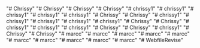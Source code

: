 
"# Chrissy" 
"# Chrissy" 
"# Chrissy" 
"# Chrissy" 
"# chrissy1" 
"# chrissy1" 
"# chrissy1" 
"# chrissy1" 
"# chrissy1" 
"# Chrissy" 
"# Chrissy" 
"# chrissy1" 
"# chrissy1" 
"# chrissy1" 
"# chrissy1" 
"# chrissy1" 
"# Chrissy" 
"# Chrissy" 
"# chrissy1" 
"# chrissy1" 
"# chrissy1" 
"# Chrissy" 
"# Chrissy" 
"# chrissy1" 
"# Chrissy" 
"# Chrissy" 
"# marcc" 
"# marcc" 
"# marcc" 
"# marcc" 
"# marcc" 
"# marcc" 
"# marcc" 
"# marcc" 
"# marcc" 
"# marcc" 
"# WebfileRevise" 
